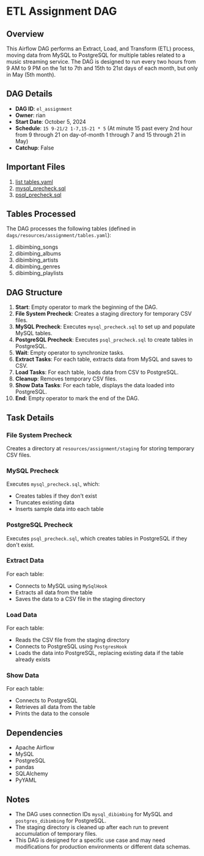 # ETL Assignment DAG

## Overview

This Airflow DAG performs an Extract, Load, and Transform (ETL) process, moving data from MySQL to PostgreSQL for multiple tables related to a music streaming service. The DAG is designed to run every two hours from 9 AM to 9 PM on the 1st to 7th and 15th to 21st days of each month, but only in May (5th month).

## DAG Details

- **DAG ID**: `el_assignment`
- **Owner**: rian
- **Start Date**: October 5, 2024
- **Schedule**: `15 9-21/2 1-7,15-21 * 5` (At minute 15 past every 2nd hour from 9 through 21 on day-of-month 1 through 7 and 15 through 21 in May)
- **Catchup**: False

## Important Files
1. [list tables.yaml](airflow-docker/dags/resources/assignment/tables.yaml)
2. [mysql_precheck.sql](airflow-docker/dags/resources/assignment/mysql_precheck.sql)
3. [psql_precheck.sql](airflow-docker/dags/resources/assignment/psql_precheck.sql)

## Tables Processed

The DAG processes the following tables (defined in `dags/resources/assignment/tables.yaml`):

1. dibimbing_songs
2. dibimbing_albums
3. dibimbing_artists
4. dibimbing_genres
5. dibimbing_playlists

## DAG Structure

1. **Start**: Empty operator to mark the beginning of the DAG.
2. **File System Precheck**: Creates a staging directory for temporary CSV files.
3. **MySQL Precheck**: Executes `mysql_precheck.sql` to set up and populate MySQL tables.
4. **PostgreSQL Precheck**: Executes `psql_precheck.sql` to create tables in PostgreSQL.
5. **Wait**: Empty operator to synchronize tasks.
6. **Extract Tasks**: For each table, extracts data from MySQL and saves to CSV.
7. **Load Tasks**: For each table, loads data from CSV to PostgreSQL.
8. **Cleanup**: Removes temporary CSV files.
9. **Show Data Tasks**: For each table, displays the data loaded into PostgreSQL.
10. **End**: Empty operator to mark the end of the DAG.

## Task Details

### File System Precheck
Creates a directory at `resources/assignment/staging` for storing temporary CSV files.

### MySQL Precheck
Executes `mysql_precheck.sql`, which:
- Creates tables if they don't exist
- Truncates existing data
- Inserts sample data into each table

### PostgreSQL Precheck
Executes `psql_precheck.sql`, which creates tables in PostgreSQL if they don't exist.

### Extract Data
For each table:
- Connects to MySQL using `MySqlHook`
- Extracts all data from the table
- Saves the data to a CSV file in the staging directory

### Load Data
For each table:
- Reads the CSV file from the staging directory
- Connects to PostgreSQL using `PostgresHook`
- Loads the data into PostgreSQL, replacing existing data if the table already exists

### Show Data
For each table:
- Connects to PostgreSQL
- Retrieves all data from the table
- Prints the data to the console

## Dependencies

- Apache Airflow
- MySQL
- PostgreSQL
- pandas
- SQLAlchemy
- PyYAML

## Notes

- The DAG uses connection IDs `mysql_dibimbing` for MySQL and `postgres_dibimbing` for PostgreSQL.
- The staging directory is cleaned up after each run to prevent accumulation of temporary files.
- This DAG is designed for a specific use case and may need modifications for production environments or different data schemas.